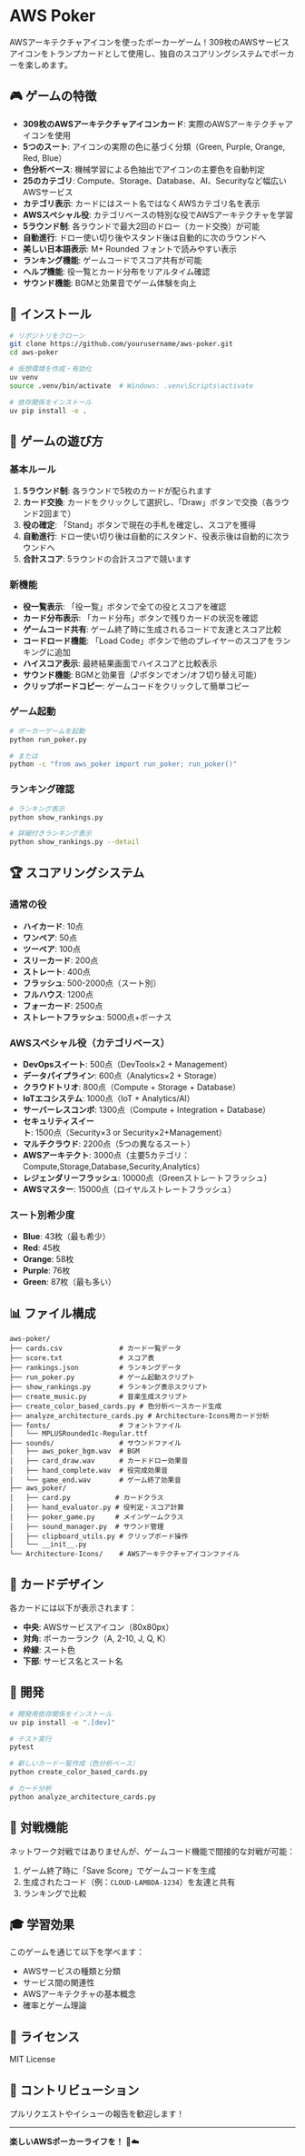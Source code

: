 # AWS Poker

AWSアーキテクチャアイコンを使ったポーカーゲーム！309枚のAWSサービスアイコンをトランプカードとして使用し、独自のスコアリングシステムでポーカーを楽しめます。

## 🎮 ゲームの特徴

- **309枚のAWSアーキテクチャアイコンカード**: 実際のAWSアーキテクチャアイコンを使用
- **5つのスート**: アイコンの実際の色に基づく分類（Green, Purple, Orange, Red, Blue）
- **色分析ベース**: 機械学習による色抽出でアイコンの主要色を自動判定
- **25のカテゴリ**: Compute、Storage、Database、AI、Securityなど幅広いAWSサービス
- **カテゴリ表示**: カードにはスート名ではなくAWSカテゴリ名を表示
- **AWSスペシャル役**: カテゴリベースの特別な役でAWSアーキテクチャを学習
- **5ラウンド制**: 各ラウンドで最大2回のドロー（カード交換）が可能
- **自動進行**: ドロー使い切り後やスタンド後は自動的に次のラウンドへ
- **美しい日本語表示**: M+ Rounded フォントで読みやすい表示
- **ランキング機能**: ゲームコードでスコア共有が可能
- **ヘルプ機能**: 役一覧とカード分布をリアルタイム確認
- **サウンド機能**: BGMと効果音でゲーム体験を向上

## 🚀 インストール

```bash
# リポジトリをクローン
git clone https://github.com/yourusername/aws-poker.git
cd aws-poker

# 仮想環境を作成・有効化
uv venv
source .venv/bin/activate  # Windows: .venv\Scripts\activate

# 依存関係をインストール
uv pip install -e .
```

## 🎯 ゲームの遊び方

### 基本ルール
1. **5ラウンド制**: 各ラウンドで5枚のカードが配られます
2. **カード交換**: カードをクリックして選択し、「Draw」ボタンで交換（各ラウンド2回まで）
3. **役の確定**: 「Stand」ボタンで現在の手札を確定し、スコアを獲得
4. **自動進行**: ドロー使い切り後は自動的にスタンド、役表示後は自動的に次ラウンドへ
5. **合計スコア**: 5ラウンドの合計スコアで競います

### 新機能
- **役一覧表示**: 「役一覧」ボタンで全ての役とスコアを確認
- **カード分布表示**: 「カード分布」ボタンで残りカードの状況を確認
- **ゲームコード共有**: ゲーム終了時に生成されるコードで友達とスコア比較
- **コードロード機能**: 「Load Code」ボタンで他のプレイヤーのスコアをランキングに追加
- **ハイスコア表示**: 最終結果画面でハイスコアと比較表示
- **サウンド機能**: BGMと効果音（♪ボタンでオン/オフ切り替え可能）
- **クリップボードコピー**: ゲームコードをクリックして簡単コピー

### ゲーム起動
```bash
# ポーカーゲームを起動
python run_poker.py

# または
python -c "from aws_poker import run_poker; run_poker()"
```

### ランキング確認
```bash
# ランキング表示
python show_rankings.py

# 詳細付きランキング表示
python show_rankings.py --detail
```

## 🏆 スコアリングシステム

### 通常の役
- **ハイカード**: 10点
- **ワンペア**: 50点
- **ツーペア**: 100点
- **スリーカード**: 200点
- **ストレート**: 400点
- **フラッシュ**: 500-2000点（スート別）
- **フルハウス**: 1200点
- **フォーカード**: 2500点
- **ストレートフラッシュ**: 5000点+ボーナス

### AWSスペシャル役（カテゴリベース）
- **DevOpsスイート**: 500点（DevTools×2 + Management）
- **データパイプライン**: 600点（Analytics×2 + Storage）
- **クラウドトリオ**: 800点（Compute + Storage + Database）
- **IoTエコシステム**: 1000点（IoT + Analytics/AI）
- **サーバーレスコンボ**: 1300点（Compute + Integration + Database）
- **セキュリティスイート**: 1500点（Security×3 or Security×2+Management）
- **マルチクラウド**: 2200点（5つの異なるスート）
- **AWSアーキテクト**: 3000点（主要5カテゴリ：Compute,Storage,Database,Security,Analytics）
- **レジェンダリーフラッシュ**: 10000点（Greenストレートフラッシュ）
- **AWSマスター**: 15000点（ロイヤルストレートフラッシュ）

### スート別希少度
- **Blue**: 43枚（最も希少）
- **Red**: 45枚
- **Orange**: 58枚
- **Purple**: 76枚
- **Green**: 87枚（最も多い）

## 📊 ファイル構成

```
aws-poker/
├── cards.csv              # カード一覧データ
├── score.txt              # スコア表
├── rankings.json          # ランキングデータ
├── run_poker.py           # ゲーム起動スクリプト
├── show_rankings.py       # ランキング表示スクリプト
├── create_music.py        # 音楽生成スクリプト
├── create_color_based_cards.py # 色分析ベースカード生成
├── analyze_architecture_cards.py # Architecture-Icons用カード分析
├── fonts/                 # フォントファイル
│   └── MPLUSRounded1c-Regular.ttf
├── sounds/                # サウンドファイル
│   ├── aws_poker_bgm.wav  # BGM
│   ├── card_draw.wav      # カードドロー効果音
│   ├── hand_complete.wav  # 役完成効果音
│   └── game_end.wav       # ゲーム終了効果音
├── aws_poker/
│   ├── card.py           # カードクラス
│   ├── hand_evaluator.py # 役判定・スコア計算
│   ├── poker_game.py     # メインゲームクラス
│   ├── sound_manager.py  # サウンド管理
│   ├── clipboard_utils.py # クリップボード操作
│   └── __init__.py
└── Architecture-Icons/    # AWSアーキテクチャアイコンファイル
```

## 🎨 カードデザイン

各カードには以下が表示されます：
- **中央**: AWSサービスアイコン（80x80px）
- **対角**: ポーカーランク（A, 2-10, J, Q, K）
- **枠線**: スート色
- **下部**: サービス名とスート名

## 🔧 開発

```bash
# 開発用依存関係をインストール
uv pip install -e ".[dev]"

# テスト実行
pytest

# 新しいカード一覧作成（色分析ベース）
python create_color_based_cards.py

# カード分析
python analyze_architecture_cards.py
```

## 🌟 対戦機能

ネットワーク対戦ではありませんが、ゲームコード機能で間接的な対戦が可能：

1. ゲーム終了時に「Save Score」でゲームコードを生成
2. 生成されたコード（例：`CLOUD-LAMBDA-1234`）を友達と共有
3. ランキングで比較

## 🎓 学習効果

このゲームを通じて以下を学べます：
- AWSサービスの種類と分類
- サービス間の関連性
- AWSアーキテクチャの基本概念
- 確率とゲーム理論

## 📝 ライセンス

MIT License

## 🤝 コントリビューション

プルリクエストやイシューの報告を歓迎します！

---

**楽しいAWSポーカーライフを！** 🎰☁️
